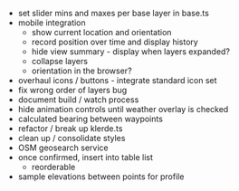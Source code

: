 - set slider mins and maxes per base layer in base.ts
- mobile integration
    - show current location and orientation
    - record position over time and display history
    - hide view summary - display when layers expanded?
    - collapse layers
    - orientation in the browser?
- overhaul icons / buttons - integrate standard icon set
- fix wrong order of layers bug 
- document build / watch process
- hide animation controls until weather overlay is checked 
- calculated bearing between waypoints
- refactor / break up klerde.ts
- clean up / consolidate styles
- OSM geosearch service
- once confirmed, insert into table list
    - reorderable
- sample elevations between points for profile

